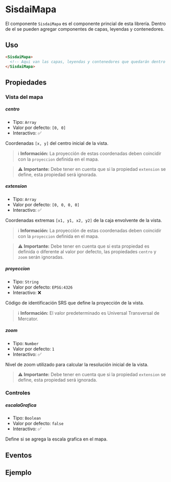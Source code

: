 # SisdaiMapa

El componente `SisdaiMapa` es el componente princial de esta librería. Dentro de el se pueden agregar componentes de capas, leyendas y contenedores.

## Uso

```html
<SisdaiMapa>
  <!-- Aqui van las capas, leyendas y contenedores que quedarán dentro del mapa -->
</SisdaiMapa>
```

## Propiedades

### Vista del mapa

##### centro

- Tipo: `Array`
- Valor por defecto: `[0, 0]`
- Interactivo: ✅

Coordenadas `[x, y]` del centro inicial de la vista.

> ℹ️ **Información:** La proyección de estas coordenadas deben coincidir con la `proyeccion` definida en el mapa.

> ⚠️ **Importante:** Debe tener en cuenta que si la propiedad `extension` se define, esta propiedad será ignorada.

##### extension

- Tipo: `Array`
- Valor por defecto: `[0, 0, 0, 0]`
- Interactivo: ✅

Coordenadas extremas `[x1, y1, x2, y2]` de la caja envolvente de la vista.

> ℹ️ **Información:** La proyección de estas coordenadas deben coincidir con la `proyeccion` definida en el mapa.

> ⚠️ **Importante:** Debe tener en cuenta que si esta propiedad es definida o diferente al valor por defecto, las propiedades `centro` y `zoom` serán ignoradas.

##### proyeccion

- Tipo: `String`
- Valor por defecto: `EPSG:4326`
- Interactivo: ❌

Código de identificación SRS que define la proyección de la vista.

> ℹ️ **Información:** El valor predeterminado es Universal Transversal de Mercator.

##### zoom

- Tipo: `Number`
- Valor por defecto: `1`
- Interactivo: ✅

Nivel de zoom utilizado para calcular la resolución inicial de la vista.

> ⚠️ **Importante:** Debe tener en cuenta que si la propiedad `extension` se define, esta propiedad será ignorada.

### Controles

##### escalaGrafica

- Tipo: `Boolean`
- Valor por defecto: `false`
- Interactivo: ✅

Define si se agrega la escala grafica en el mapa.

## Eventos

## Ejemplo

<mapa-basico />

```html

```
